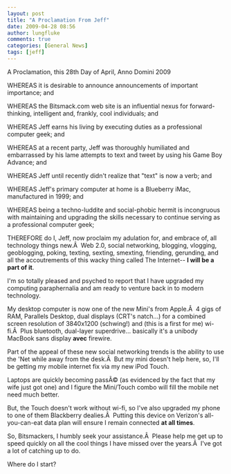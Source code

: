 ```yaml
---
layout: post
title: "A Proclamation From Jeff"
date: 2009-04-28 08:56
author: lungfluke
comments: true
categories: [General News]
tags: [jeff]
---
```

A Proclamation, this 28th Day of April, Anno Domini 2009

WHEREAS it is desirable to announce announcements of important importance; and

WHEREAS the Bitsmack.com web site is an influential nexus for forward-thinking, intelligent and, frankly, cool individuals; and

WHEREAS Jeff earns his living by executing duties as a professional computer geek; and

WHEREAS at a recent party, Jeff was thoroughly humiliated and embarrassed by his lame attempts to text and tweet by using his Game Boy Advance; and

WHEREAS Jeff until recently didn't realize that "text" is now a verb; and

WHEREAS Jeff's primary computer at home is a Blueberry iMac, manufactured in 1999; and

WHEREAS being a techno-luddite and social-phobic hermit is incongruous with maintaining and upgrading the skills necessary to continue serving as a professional computer geek;

THEREFORE do I, Jeff, now proclaim my adulation for, and embrace of, all technology things new.Â  Web 2.0, social networking, blogging, vlogging, geoblogging, poking, texting, sexting, smexting, friending, gerunding, and all the accoutrements of this wacky thing called The Internet-- <strong>I will be a part of it</strong>.

<!--more-->

I'm so totally pleased and psyched to report that I have upgraded my computing paraphernalia and am ready to venture back in to modern technology.

My desktop computer is now one of the new Mini's from Apple.Â  4 gigs of RAM, Parallels Desktop, dual displays (CRT's natch...) for a combined screen resolution of 3840x1200 (schwing!) and (this is a first for me) wi-fi.Â  Plus bluetooth, dual-layer superdrive... basically it's a unibody MacBook sans display <strong>avec</strong> firewire.

Part of the appeal of these new social networking trends is the ability to use the 'Net while away from the desk.Â  But my mini doesn't help here, so, I'll be getting my mobile internet fix via my new iPod Touch.

Laptops are quickly becoming passÃ© (as evidenced by the fact that my wife just got one) and I figure the Mini/Touch combo will fill the mobile net need much better.

But, the Touch doesn't work without wi-fi, so I've also upgraded my phone to one of them Blackberry dealies.Â  Putting this device on Verizon's all-you-can-eat data plan will ensure I remain connected <strong>at all times</strong>.

So, Bitsmackers, I humbly seek your assistance.Â  Please help me get up to speed quickly on all the cool things I have missed over the years.Â  I've got a lot of catching up to do.

Where do I start?
